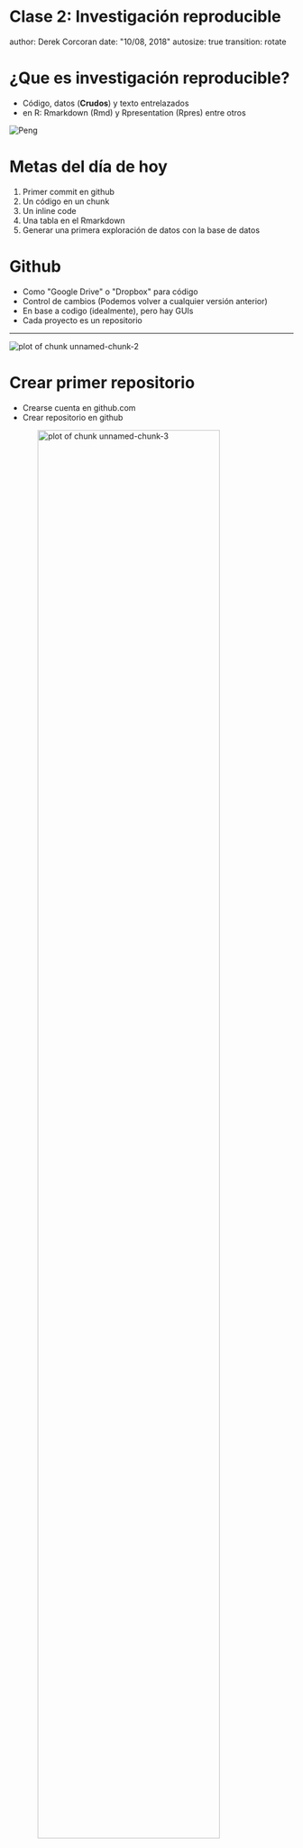 <style>
.reveal h1, .reveal h2, .reveal h3 {
  word-wrap: normal;
  -moz-hyphens: none;
}
</style>

<style>
.small-code pre code {
  font-size: 1em;
}
</style>

Clase 2: Investigación reproducible
========================================================
author: Derek Corcoran
date: "10/08, 2018"
autosize: true
transition: rotate

¿Que es investigación reproducible?
========================================================


- Código, datos (**Crudos**) y texto entrelazados
- en R: Rmarkdown (Rmd) y Rpresentation (Rpres) entre otros

![Peng](Reproducible.png)

Metas del día de hoy
========================================================

1.  Primer commit en github
2.  Un código en un chunk
3.  Un inline code
4.  Una tabla en el Rmarkdown
5.  Generar una primera exploración de datos con la base de datos


Github
========================================================

- Como "Google Drive" o "Dropbox" para código
- Control de cambios (Podemos volver a cualquier versión anterior)
- En base a codigo (idealmente), pero hay GUIs
- Cada proyecto es un repositorio

***
![plot of chunk unnamed-chunk-2](Octocat.png)


Crear primer repositorio
========================================================

- Crearse cuenta en github.com
- Crear repositorio en github

<img src="StartAProject.png" title="plot of chunk unnamed-chunk-3" alt="plot of chunk unnamed-chunk-3" width="80%" style="display: block; margin: auto;" />


Crear primer repositorio
========================================================

<img src="NombreRepo.png" title="plot of chunk unnamed-chunk-4" alt="plot of chunk unnamed-chunk-4" width="80%" style="display: block; margin: auto;" />

Copiar la url
========================================================

<img src="GitAdress.png" title="plot of chunk unnamed-chunk-5" alt="plot of chunk unnamed-chunk-5" width="80%" style="display: block; margin: auto;" />

Volvamos a RStudio
========================================================

* Creamos un proyecto nuevo

<img src="NewProject.png" title="plot of chunk unnamed-chunk-6" alt="plot of chunk unnamed-chunk-6" width="80%" style="display: block; margin: auto;" />

Pegamos la URL 
========================================================

<img src="GitRstudio.png" title="plot of chunk unnamed-chunk-7" alt="plot of chunk unnamed-chunk-7" width="80%" style="display: block; margin: auto;" />

La nueva pestaña git
========================================================

<img src="GitPan.png" title="plot of chunk unnamed-chunk-8" alt="plot of chunk unnamed-chunk-8" width="80%" style="display: block; margin: auto;" />

Los "¿tres?" pasos de un repositorio 
=============================

* **Git add:** Agregar a los archivos que vas a guardar
* **Git commit:** Guardar en el repositorio local (Mi computador)
* **Git push:** Guardar en el repositorio remoto (En la nube)

Git Add
========

* Sumar un archivo al repositorio
* ¿Cuando no hacerlo?
    + Limite de un archivo de 100 Mb
    + Límite de un repositorio de un Gb

<img src="GitAdd.png" title="plot of chunk unnamed-chunk-9" alt="plot of chunk unnamed-chunk-9" width="80%" style="display: block; margin: auto;" />

Git commit
========

* Con esto dices quiero guardar mis cambios en mi disco duro
* Se guarda en tu repositorio local (Tu computador)

<img src="Commit.png" title="plot of chunk unnamed-chunk-10" alt="plot of chunk unnamed-chunk-10" width="80%" style="display: block; margin: auto;" />

Mensaje del commit
========

* Debe ser relevante (ejemplo, no poner *Version final ahora si*)
* Si te equivocas puedes restablecer a cualquier commit anterior (si sabes cual es)

<img src="MensajeCommit.png" title="plot of chunk unnamed-chunk-11" alt="plot of chunk unnamed-chunk-11" width="80%" style="display: block; margin: auto;" />


A guardar el repositorio (git push)
========================================================

* Con esto subes tu commit a la nube (queda respaldado)

<img src="Push.png" title="plot of chunk unnamed-chunk-12" alt="plot of chunk unnamed-chunk-12" width="80%" style="display: block; margin: auto;" />

Reproducibilidad en R
========================================================

![Rep](Rmark.png)

***

1. Una carpeta
    + Datos crudos (csv, xls, html, json)
    + Codigo y texto (Rmd, Rpres, shiny)
    + Resultados (Manuscrito, Pagina Web, App)

Antes de empezar (importar datos)
=========================
incremental:true

* Hasta ahora hemos usado `data` (sólo para bases incorporadas en R)
* Dede hoy usaremos `read_csv` (Para csv, para otros archivos hay otras funciones)


Crear un nuevo Rmarkdown
========================================================

![NewRMD](https://archive.org/download/NewRmd/NewRmd.png)

Partes de un Rmd
========================================================
left: 30%

1. Texto
2. Cunks
3. Inline code
4. [Cheat sheet Rmd](https://www.rstudio.com/wp-content/uploads/2015/02/rmarkdown-cheatsheet.pdf)
5. El botón mágico **Knit**

***

![NewRMD](RMDexample.png)

Texto
========================================================
class: small-code

# Titulo

## subtitulo

*cursiva*

**negrita**

[link](https://stackoverflow.com/users/3808018/derek-corcoran)

***


```r
# Titulo

## subtitulo

*cursiva*

**negrita**

[link](https://stackoverflow.com/users/3808018/derek-corcoran)
```

Chunks
========================================================
incremental:true

![Chunk](Chunk.png)

+ *echo* = T o F muestro o no codigo
+ *message* = T o F muestra mensajes de paquetes
+ *warning* = T o F muestra advertencias 
+ *eval* = T o F evaluar o no el código
+ *cache* = T o F guarda o no el resultado
+ Para más opciones ver este [link](https://yihui.name/knitr/options/)


Inline code
========================================================

![Inline](Inline.png)

- Código entrelazado en el texto
- Para actualizar medias, máximos, mínimos
- Valores de p, diferencias estadísticas
- Pueden ser vectores, no tablas.

Ejemplo
========================================================

Pueden copiar el codigo de el siguiente [link](https://raw.githubusercontent.com/derek-corcoran-barrios/CursoR/master/Clase1/Sismos.Rmd), copiarlo en un archivo rmd, apretar knit y debieran ver algo como esto:

- Otro [ejemplo](http://ec2-18-191-191-69.us-east-2.compute.amazonaws.com:3838/WhereToLive/)

![Terremotos](ExampleShown.png)

Ejercicio 1
==============================
incremental: true

* Usando la base de datos *iris* crea un inline code que diga cuál es la media del largo del pétalo de la especie *Iris virginica*
    + solución:
    + la media para I. virginica es 5.552
    + "la media para I. virginica es "r mean((iris %>% filter(Species == "virginica"))$Petal.Length)""


Tablas: Kable
========================================================

- kable parte de knitr, tabla igual a lo ingresado 
- [stargazer](https://cran.r-project.org/web/packages/stargazer/vignettes/stargazer.pdf), comparación de modelos
- otras opciones como texreg


Armemos nuestras propias tablas!!!
========================================================

![Tabla](http://www.chemicalprocessing.com/assets/Media/0908/cartoon_0906.jpg)

